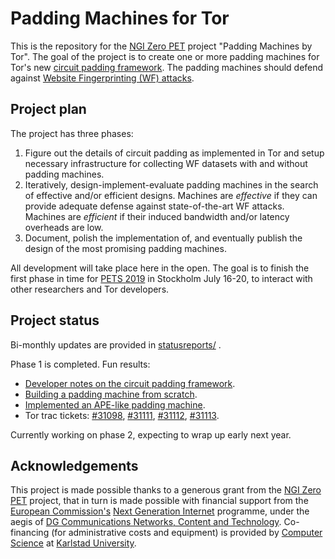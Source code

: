 # Padding Machines for Tor
This is the repository for the [NGI Zero PET](https://nlnet.nl/PET/) project
"Padding Machines by Tor". The goal of the project is to create one or more
padding machines for Tor's new [circuit padding framework](https://blog.torproject.org/new-release-tor-0405).
The padding machines should defend against 
[Website Fingerprinting (WF) attacks](https://blog.torproject.org/critique-website-traffic-fingerprinting-attacks).

## Project plan
The project has three phases:

1. Figure out the details of circuit padding as implemented in Tor and setup
   necessary infrastructure for collecting WF datasets with and without padding
   machines.
2. Iteratively, design-implement-evaluate padding machines in the search of
   effective and/or efficient designs. Machines are _effective_ if they can
   provide adequate defense against state-of-the-art WF attacks. Machines are
   _efficient_ if their induced bandwidth and/or latency overheads are low.
3.  Document, polish the implementation of, and eventually publish the design of
    the most promising padding machines.

All development will take place here in the open. The goal is to finish the
first phase in time for [PETS 2019](https://www.petsymposium.org/2019/) in
Stockholm July 16-20, to interact with other researchers and Tor developers.

## Project status
Bi-monthly updates are provided in
[statusreports/](statusreports/)
. 

Phase 1 is completed. Fun results:
- [Developer notes on the circuit padding framework](notes/circuit-padding-framework.md).
- [Building a padding machine from scratch](notes/machine-from-scratch.md).
- [Implemented an APE-like padding machine](https://github.com/pylls/tor/tree/circuit-padding-ape-machine). 
- Tor trac tickets: [#31098](https://trac.torproject.org/projects/tor/ticket/31098),
  [#31111](https://trac.torproject.org/projects/tor/ticket/31111),
  [#31112](https://trac.torproject.org/projects/tor/ticket/31112),
  [#31113](https://trac.torproject.org/projects/tor/ticket/31113).

Currently working on phase 2, expecting to wrap up early next year. 

## Acknowledgements
This project is made possible thanks to a generous grant from the [NGI Zero PET](https://nlnet.nl/PET/) 
project, that in turn is made possible with financial support from the 
[European Commission's](https://ec.europa.eu/) [Next Generation Internet](https://www.ngi.eu/) 
programme, under the aegis of 
[DG Communications Networks, Content and Technology](https://ec.europa.eu/info/departments/communications-networks-content-and-technology_en).
Co-financing (for administrative costs and equipment) is provided by 
[Computer Science](https://www.kau.se/en/cs) at [Karlstad University](https://www.kau.se/en). 